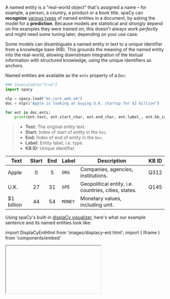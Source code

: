 A named entity is a "real-world object" that's assigned a name – for example, a
person, a country, a product or a book title. spaCy can **recognize** 
[various types](/api/annotation#named-entities) of named entities in a document,
by asking the model for a **prediction**. Because models are statistical and
strongly depend on the examples they were trained on, this doesn't always work
_perfectly_ and might need some tuning later, depending on your use case.

Some models can disambiguate a named entity in text to a unique identifier
from a knowledge base (KB). This grounds the meaning of the named entity into
the real-world, allowing downstream integration of the textual information with
structured knowledge, using the unique identifiers as anchors.

Named entities are available as the `ents` property of a `Doc`:

```python
### {executable="true"}
import spacy

nlp = spacy.load("en_core_web_sm")
doc = nlp(u"Apple is looking at buying U.K. startup for $1 billion")

for ent in doc.ents:
    print(ent.text, ent.start_char, ent.end_char, ent.label_, ent.kb_id_)
```

> - **Text:** The original entity text.
> - **Start:** Index of start of entity in the `Doc`.
> - **End:** Index of end of entity in the `Doc`.
> - **Label:** Entity label, i.e. type.
> - **KB ID:** Unique identifier.

| Text        | Start | End | Label   | Description                                          | KB ID      | 
| ----------- | :---: | :-: | ------- | ---------------------------------------------------- | ---------- | 
| Apple       |   0   |  5  | `ORG`   | Companies, agencies, institutions.                   | Q312       | 
| U.K.        |  27   | 31  | `GPE`   | Geopolitical entity, i.e. countries, cities, states. | Q145       | 
| \$1 billion |  44   | 54  | `MONEY` | Monetary values, including unit.                     |            | 

Using spaCy's built-in [displaCy visualizer](/usage/visualizers), here's what
our example sentence and its named entities look like:

import DisplaCyEntHtml from 'images/displacy-ent.html'; import { Iframe } from
'components/embed'

<Iframe title="displaCy visualization of entities" html={DisplaCyEntHtml} height={450} />
